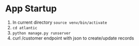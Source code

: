 # App Startup
1. In current directory `source venv/bin/activate`
2. `cd atlantic`
3. `python manage.py runserver`
4. curl /customer endpoint with json to create/update records

